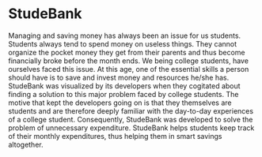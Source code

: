 # StudeBank
Managing and saving money has always been an issue for us students. Students always tend to spend money on useless things. They cannot organize the pocket money they get from their parents and thus become financially broke before the month ends. We being college students, have ourselves faced this issue. At this age, one of the essential skills a person should have is to save and invest money and resources he/she has.  
StudeBank was visualized by its developers when they cogitated about finding a solution to this major problem faced by college students. The motive that kept the developers going on is that they themselves are students and are therefore deeply familiar with the day-to-day experiences of a college student.
Consequently, StudeBank was developed to solve the problem of unnecessary expenditure. StudeBank helps students keep track of their monthly expenditures, thus helping them in smart savings altogether.
